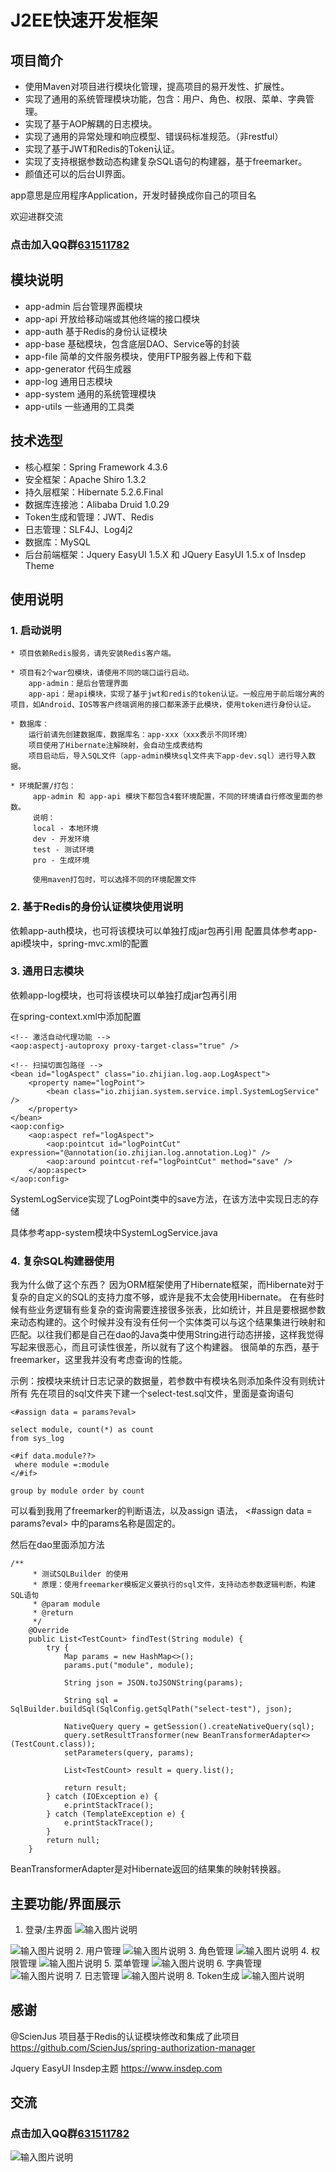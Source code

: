 #  J2EE快速开发框架

## 项目简介

- 使用Maven对项目进行模块化管理，提高项目的易开发性、扩展性。
- 实现了通用的系统管理模块功能，包含：用户、角色、权限、菜单、字典管理。
- 实现了基于AOP解耦的日志模块。
- 实现了通用的异常处理和响应模型、错误码标准规范。（非restful）
- 实现了基于JWT和Redis的Token认证。
- 实现了支持根据参数动态构建复杂SQL语句的构建器，基于freemarker。
- 颜值还可以的后台UI界面。

app意思是应用程序Application，开发时替换成你自己的项目名

欢迎进群交流

### 点击加入QQ群[631511782](https://jq.qq.com/?_wv=1027&k=47ErLEy)

## 模块说明
- app-admin         后台管理界面模块
- app-api           开放给移动端或其他终端的接口模块
- app-auth          基于Redis的身份认证模块
- app-base          基础模块，包含底层DAO、Service等的封装
- app-file          简单的文件服务模块，使用FTP服务器上传和下载
- app-generator     代码生成器
- app-log           通用日志模块
- app-system        通用的系统管理模块
- app-utils         一些通用的工具类

## 技术选型
- 核心框架：Spring Framework 4.3.6
- 安全框架：Apache Shiro 1.3.2
- 持久层框架：Hibernate 5.2.6.Final
- 数据库连接池：Alibaba Druid 1.0.29
- Token生成和管理：JWT、Redis
- 日志管理：SLF4J、Log4j2
- 数据库：MySQL
- 后台前端框架：Jquery EasyUI 1.5.X 和 JQuery EasyUI 1.5.x of Insdep Theme 

## 使用说明

### 1. 启动说明

    * 项目依赖Redis服务，请先安装Redis客户端。
    
    * 项目有2个war包模块，请使用不同的端口运行启动。
        app-admin：是后台管理界面
        app-api：是api模块，实现了基于jwt和redis的token认证。一般应用于前后端分离的项目，如Android、IOS等客户终端调用的接口都来源于此模块，使用token进行身份认证。
        
    * 数据库：
        运行前请先创建数据库，数据库名：app-xxx（xxx表示不同环境）
        项目使用了Hibernate注解映射，会自动生成表结构
        项目启动后，导入SQL文件（app-admin模块sql文件夹下app-dev.sql）进行导入数据。
        
    * 环境配置/打包：
    	 app-admin 和 app-api 模块下都包含4套环境配置，不同的环境请自行修改里面的参数。
    	 说明：
    	 local - 本地环境
    	 dev - 开发环境
    	 test - 测试环境
    	 pro - 生成环境
    	 
    	 使用maven打包时，可以选择不同的环境配置文件
    	 
    
### 2. 基于Redis的身份认证模块使用说明
依赖app-auth模块，也可将该模块可以单独打成jar包再引用
配置具体参考app-api模块中，spring-mvc.xml的配置

### 3. 通用日志模块
依赖app-log模块，也可将该模块可以单独打成jar包再引用

在spring-context.xml中添加配置

    <!-- 激活自动代理功能 -->
    <aop:aspectj-autoproxy proxy-target-class="true" />

    <!-- 扫描切面包路径 -->
    <bean id="logAspect" class="io.zhijian.log.aop.LogAspect">
        <property name="logPoint">
            <bean class="io.zhijian.system.service.impl.SystemLogService" />
        </property>
    </bean>
    <aop:config>
        <aop:aspect ref="logAspect">
            <aop:pointcut id="logPointCut" expression="@annotation(io.zhijian.log.annotation.Log)" />
            <aop:around pointcut-ref="logPointCut" method="save" />
        </aop:aspect>
    </aop:config>

SystemLogService实现了LogPoint类中的save方法，在该方法中实现日志的存储

具体参考app-system模块中SystemLogService.java

### 4. 复杂SQL构建器使用
我为什么做了这个东西？
因为ORM框架使用了Hibernate框架，而Hibernate对于复杂的自定义的SQL的支持力度不够，或许是我不太会使用Hibernate。
在有些时候有些业务逻辑有些复杂的查询需要连接很多张表，比如统计，并且是要根据参数来动态构建的。这个时候并没有没有任何一个实体类可以与这个结果集进行映射和匹配。以往我们都是自己在dao的Java类中使用String进行动态拼接，这样我觉得写起来很恶心，而且可读性很差，所以就有了这个构建器。
很简单的东西，基于freemarker，这里我并没有考虑查询的性能。

示例：按模块来统计日志记录的数据量，若参数中有模块名则添加条件没有则统计所有
先在项目的sql文件夹下建一个select-test.sql文件，里面是查询语句
```
<#assign data = params?eval>

select module, count(*) as count
from sys_log

<#if data.module??>
 where module =:module
</#if>

group by module order by count
```
可以看到我用了freemarker的判断语法，以及assign 语法， <#assign data = params?eval> 中的params名称是固定的。

然后在dao里面添加方法
```
/**
     * 测试SQLBuilder 的使用
     * 原理：使用freemarker模板定义要执行的sql文件，支持动态参数逻辑判断，构建SQL语句
     * @param module
     * @return
     */
    @Override
    public List<TestCount> findTest(String module) {
        try {
            Map params = new HashMap<>();
            params.put("module", module);

            String json = JSON.toJSONString(params);

            String sql = SqlBuilder.buildSql(SqlConfig.getSqlPath("select-test"), json);

            NativeQuery query = getSession().createNativeQuery(sql);
            query.setResultTransformer(new BeanTransformerAdapter<>(TestCount.class));
            setParameters(query, params);

            List<TestCount> result = query.list();

            return result;
        } catch (IOException e) {
            e.printStackTrace();
        } catch (TemplateException e) {
            e.printStackTrace();
        }
        return null;
    }
```

BeanTransformerAdapter是对Hibernate返回的结果集的映射转换器。



## 主要功能/界面展示
 1. 登录/主界面
![输入图片说明](http://git.oschina.net/uploads/images/2017/0410/203422_ea01c37b_24573.png "在这里输入图片标题")

![输入图片说明](http://git.oschina.net/uploads/images/2017/0410/203217_f903a471_24573.png "在这里输入图片标题")
 2. 用户管理
![输入图片说明](http://git.oschina.net/uploads/images/2017/0410/203237_02adaefc_24573.png "在这里输入图片标题")
 3. 角色管理
![输入图片说明](http://git.oschina.net/uploads/images/2017/0410/203251_fb0ac960_24573.png "在这里输入图片标题")
 4. 权限管理
![输入图片说明](http://git.oschina.net/uploads/images/2017/0410/203306_7984a3f7_24573.png "在这里输入图片标题")
 5. 菜单管理
![输入图片说明](http://git.oschina.net/uploads/images/2017/0410/203319_f4a01aeb_24573.png "在这里输入图片标题")
 6. 字典管理
![输入图片说明](http://git.oschina.net/uploads/images/2017/0410/203332_689beffb_24573.png "在这里输入图片标题")
 7. 日志管理
![输入图片说明](http://git.oschina.net/uploads/images/2017/0410/203347_cdaeb8a5_24573.png "在这里输入图片标题")
 8. Token生成
![输入图片说明](http://git.oschina.net/uploads/images/2017/0410/203625_17874873_24573.png "在这里输入图片标题")


## 感谢
@ScienJus
项目基于Redis的认证模块修改和集成了此项目
https://github.com/ScienJus/spring-authorization-manager

Jquery EasyUI Insdep主题
https://www.insdep.com

## 交流
### 点击加入QQ群[631511782](https://jq.qq.com/?_wv=1027&k=47ErLEy)

![输入图片说明](http://git.oschina.net/uploads/images/2017/0410/203156_d7a3b7fd_24573.png "在这里输入图片标题")
